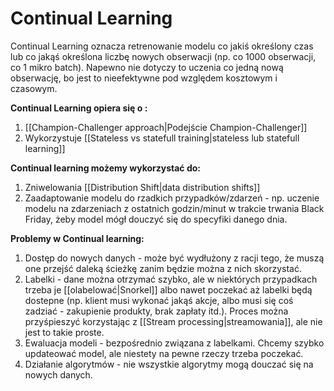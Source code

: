 # Continual Learning
Continual Learning oznacza retrenowanie modelu co jakiś określony czas lub co jakąś określona liczbę nowych obserwacji (np. co 1000 obserwacji, co 1 mikro batch). Napewno nie dotyczy to uczenia co jedną nową  obserwację, bo jest to nieefektywne pod względem kosztowym i czasowym.

**Continual Learning opiera się o :**
1. [[Champion-Challenger approach|Podejście Champion-Challenger]]
2. Wykorzystuje [[Stateless vs statefull training|stateless lub statefull learning]]

**Continual learning możemy wykorzystać do:**
1. Zniwelowania [[Distribution Shift|data distribution shifts]]
2. Zaadaptowanie modelu do rzadkich przypadków/zdarzeń - np. uczenie modelu na zdarzeniach z ostatnich godzin/minut w trakcie trwania Black Friday, żeby model mógł douczyć się do specyfiki danego dnia.

**Problemy w Continual learning:**
1. Dostęp do nowych danych - może być wydłużony z racji tego, że muszą one przejść daleką ścieżkę zanim będzie można z nich skorzystać.
2. Labelki - dane można otrzymać szybko, ale w niektórych przypadkach trzeba je [[olabelować|Snorkel]] albo nawet poczekać aż labelki będą dostepne (np. klient musi wykonać jakąś akcje, albo musi się coś zadziać - zakupienie produkty, brak zapłaty itd.). Proces można przyśpieszyć korzystając z [[Stream processing|streamowania]], ale nie jest to takie proste.
3. Ewaluacja modeli - bezpośrednio związana z labelkami. Chcemy szybko updateować model, ale niestety na pewne rzeczy trzeba poczekać. 
4. Działanie algorytmów - nie wszystkie algorytmy mogą douczać się na nowych danych.